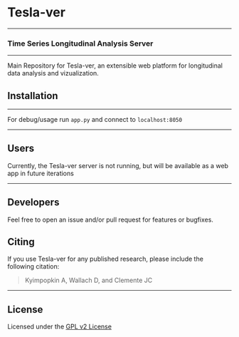 # Tesla-ver

---

### Time Series Longitudinal Analysis Server

---

Main Repository for Tesla-ver, an extensible web platform for longitudinal data analysis and vizualization.

## Installation

----

For debug/usage run `app.py` and connect to `localhost:8050`

---

## Users

Currently, the Tesla-ver server is not running, but will be available as a web app in future iterations

----

## Developers

Feel free to open an issue and/or pull request for features or bugfixes.



## Citing

If you use Tesla-ver for any published research, please include the following citation:

> Kyimpopkin A, Wallach D, and Clemente JC

----

## License

Licensed under the [GPL v2 License](https://www.gnu.org/licenses/old-licenses/gpl-2.0.en.html)
